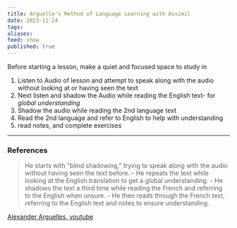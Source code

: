 ```yaml
---
title: Arguelle's Method of Language Learning with Assimil
date: 2023-11-24
tags: 
aliases: 
feed: show
published: true
---
```

Before starting a lesson, make a quiet and focused space to study in

1. Listen to Audio of lesson and attempt to speak along with the audio without looking at or having seen the text
2. Next listen and shadow the Audio while reading the English text- for _global understanding_
3. Shadow the audio while reading the 2nd language text
4. Read the 2nd language and refer to English to help with understanding
5. read notes, and complete exercises

___
### References

>He starts with "blind shadowing," trying to speak along with the audio without having seen the text before. - He repeats the text while looking at the English translation to get a global understanding. - He shadows the text a third time while reading the French and referring to the English when unsure. - He then reads through the French text, referring to the English text and notes to ensure understanding.
>
  [Alexander Arguelles, youtube](https://www.youtube.com/watch?v=MqR3K1alUio&t=939s)